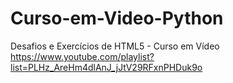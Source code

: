 # Curso-em-Video-Python
Desafios e Exercícios de HTML5 - Curso em Vídeo https://www.youtube.com/playlist?list=PLHz_AreHm4dlAnJ_jJtV29RFxnPHDuk9o
